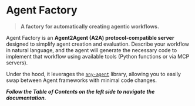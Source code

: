 # Agent Factory

> **A factory for automatically creating agentic workflows.**

Agent Factory is an **Agent2Agent (A2A) protocol-compatible server** designed to simplify agent creation and evaluation.
Describe your workflow in natural language, and the agent will generate the necessary code to implement that workflow
using available tools (Python functions or via MCP servers).

Under the hood, it leverages the [`any-agent`](https://github.com/mozilla-ai/any-agent) library, allowing you to easily
swap between Agent frameworks with minimal code changes.

**_Follow the Table of Contents on the left side to navigate the documentation._**
